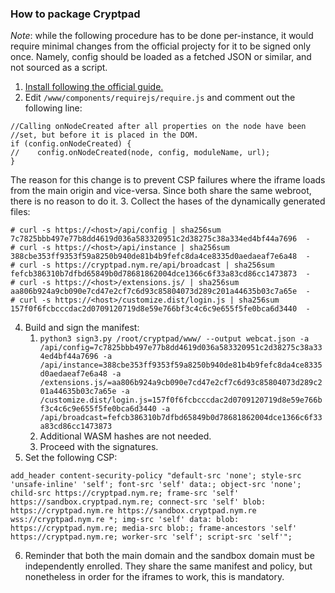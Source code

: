 ### How to package Cryptpad
_Note_: while the following procedure has to be done per-instance, it would require minimal changes from the official projecty for it to be signed only once. Namely, config should be loaded as a fetched JSON or similar, and not sourced as a script.

1. [Install following the official guide.]([https://github.com/element-hq/element-web/blob/develop/docs/install.md#debian-package](https://docs.cryptpad.org/fr/admin_guide/installation.html))
2. Edit `/www/components/requirejs/require.js` and comment out the following line:
```
//Calling onNodeCreated after all properties on the node have been
//set, but before it is placed in the DOM.
if (config.onNodeCreated) {
//    config.onNodeCreated(node, config, moduleName, url);
}
```
The reason for this change is to prevent CSP failures where the iframe loads from the main origin and vice-versa. Since both share the same webroot, there is no reason to do it.
3. Collect the hases of the dynamically generated files:
```
# curl -s https://<host>/api/config | sha256sum
7c7825bbb497e77b8dd4619d036a583320951c2d38275c38a334ed4bf44a7696  -
# curl -s https://<host>/api/instance | sha256sum
388cbe353ff9353f59a8250b940de81b4b9fefc8da4ce8335d0aedaeaf7e6a48  -
# curl -s https://cryptpad.nym.re/api/broadcast | sha256sum
fefcb386310b7dfbd65849b0d78681862004dce1366c6f33a83cd86cc1473873  -
# curl -s https://<host>/extensions.js/ | sha256sum
aa806b924a9cb090e7cd47e2cf7c6d93c85804073d289c201a44635b03c7a65e  -
# curl -s https://<host>/customize.dist/login.js | sha256sum
157f0f6fcbcccdac2d0709120719d8e59e766bf3c4c6c9e655f5fe0bca6d3440  -
```

4. Build and sign the manifest:
    1. `python3 sign3.py /root/cryptpad/www/ --output webcat.json -a /api/config=7c7825bbb497e77b8dd4619d036a583320951c2d38275c38a334ed4bf44a7696 -a /api/instance=388cbe353ff9353f59a8250b940de81b4b9fefc8da4ce8335d0aedaeaf7e6a48 -a /extensions.js/=aa806b924a9cb090e7cd47e2cf7c6d93c85804073d289c201a44635b03c7a65e -a /customize.dist/login.js=157f0f6fcbcccdac2d0709120719d8e59e766bf3c4c6c9e655f5fe0bca6d3440 -a /api/broadcast=fefcb386310b7dfbd65849b0d78681862004dce1366c6f33a83cd86cc1473873`
    2. Additional WASM hashes are not needed.
    3. Proceed with the signatures.
5. Set the following CSP:
```
add_header content-security-policy "default-src 'none'; style-src 'unsafe-inline' 'self'; font-src 'self' data:; object-src 'none'; child-src https://cryptpad.nym.re; frame-src 'self' https://sandbox.cryptpad.nym.re; connect-src 'self' blob: https://cryptpad.nym.re https://sandbox.cryptpad.nym.re wss://cryptpad.nym.re *; img-src 'self' data: blob: https://cryptpad.nym.re; media-src blob:; frame-ancestors 'self' https://cryptpad.nym.re; worker-src 'self'; script-src 'self'";
```
6. Reminder that both the main domain and the sandbox domain must be independently enrolled. They share the same manifest and policy, but nonetheless in order for the iframes to work, this is mandatory.
